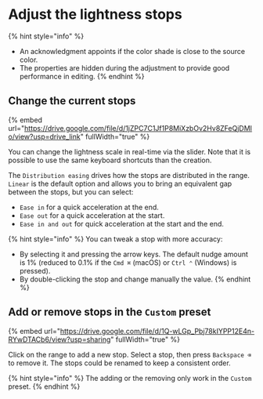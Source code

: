 # Adjust the lightness stops

{% hint style="info" %}
* An acknowledgment appoints if the color shade is close to the source color.
* The properties are hidden during the adjustment to provide good performance in editing.
{% endhint %}

## Change the current stops

{% embed url="https://drive.google.com/file/d/1jZPC7C1Jf1P8MiXzbOv2Hv8ZFeQjDMIo/view?usp=drive_link" fullWidth="true" %}

You can change the lightness scale in real-time via the slider. Note that it is possible to use the same keyboard shortcuts than the creation.

The `Distribution easing` drives how the stops are distributed in the range. `Linear` is the default option and allows you to bring an equivalent gap between the stops, but you can select:

* `Ease in` for a quick acceleration at the end.
* `Ease out` for a quick acceleration at the start.
* `Ease in and out` for quick acceleration at the start and the end.

{% hint style="info" %}
You can tweak a stop with more accuracy:

* By selecting it and pressing the arrow keys. The default nudge amount is 1% (reduced to 0.1% if the `Cmd ⌘` (macOS) or `Ctrl ⌃` (Windows) is pressed).
* By double-clicking the stop and change manually the value.
{% endhint %}

## Add or remove stops in the `Custom` preset

{% embed url="https://drive.google.com/file/d/1Q-wLGp_Pbj78kIYPP12E4n-RYwDTACb6/view?usp=sharing" fullWidth="true" %}

Click on the range to add a new stop. Select a stop, then press `Backspace ⌫` to remove it. The stops could be renamed to keep a consistent order.

{% hint style="info" %}
The adding or the removing only work in the `Custom` preset.
{% endhint %}
